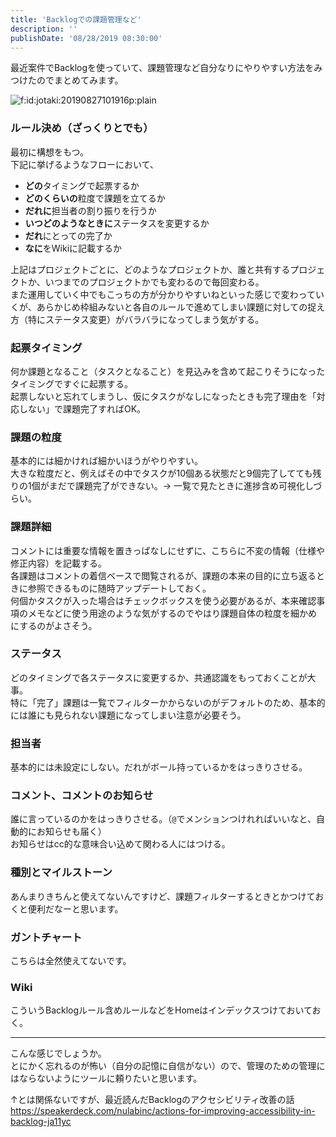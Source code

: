 ```yaml
---
title: 'Backlogでの課題管理など'
description: ''
publishDate: '08/28/2019 08:30:00'
---
```


<p>最近案件でBacklogを使っていて、課題管理など自分なりにやりやすい方法をみつけたのでまとめてみます。</p>

<p><span itemscope itemtype="http://schema.org/Photograph"><img src="/images/hatena/20190827101916.png" alt="f:id:jotaki:20190827101916p:plain" title="f:id:jotaki:20190827101916p:plain" class="hatena-fotolife" itemprop="image" /></span></p>

<h3>ルール決め（ざっくりとでも）</h3>

<p>最初に構想をもつ。<br/>
下記に挙げるようなフローにおいて、</p>

<ul>
<li><strong>どの</strong>タイミングで起票するか</li>
<li><strong>どのくらいの</strong>粒度で課題を立てるか</li>
<li><strong>だれに</strong>担当者の割り振りを行うか</li>
<li><strong>いつどのようなときに</strong>ステータスを変更するか</li>
<li><strong>だれ</strong>にとっての完了か</li>
<li><strong>なに</strong>をWikiに記載するか</li>
</ul>

<p>上記はプロジェクトごとに、どのようなプロジェクトか、誰と共有するプロジェクトか、いつまでのプロジェクトかでも変わるので毎回変わる。<br/>
また運用していく中でもこっちの方が分かりやすいねといった感じで変わっていくが、あらかじめ枠組みないと各自のルールで進めてしまい課題に対しての捉え方（特にステータス変更）がバラバラになってしまう気がする。</p>

<h3>起票タイミング</h3>

<p>何か課題となること（タスクとなること）を見込みを含めて起こりそうになったタイミングですぐに起票する。<br/>
起票しないと忘れてしまうし、仮にタスクがなしになったときも完了理由を「対応しない」で課題完了すればOK。</p>

<h3>課題の粒度</h3>

<p>基本的には細かければ細かいほうがやりやすい。<br/>
大きな粒度だと、例えばその中でタスクが10個ある状態だと9個完了してても残りの1個がまだで課題完了ができない。→ 一覧で見たときに進捗含め可視化しづらい。</p>

<h3>課題詳細</h3>

<p>コメントには重要な情報を置きっぱなしにせずに、こちらに不変の情報（仕様や修正内容）を記載する。<br/>
各課題はコメントの着信ベースで閲覧されるが、課題の本来の目的に立ち返るときに参照できるものに随時アップデートしておく。<br/>
何個かタスクが入った場合はチェックボックスを使う必要があるが、本来確認事項のメモなどに使う用途のような気がするのでやはり課題自体の粒度を細かめにするのがよさそう。</p>

<h3>ステータス</h3>

<p>どのタイミングで各ステータスに変更するか、共通認識をもっておくことが大事。<br/>
特に「完了」課題は一覧でフィルターかからないのがデフォルトのため、基本的には誰にも見られない課題になってしまい注意が必要そう。</p>

<h3>担当者</h3>

<p>基本的には未設定にしない。だれがボール持っているかをはっきりさせる。</p>

<h3>コメント、コメントのお知らせ</h3>

<p>誰に言っているのかをはっきりさせる。（<code>@</code>でメンションつけれればいいなと、自動的にお知らせも届く）<br/>
お知らせはcc的な意味合い込めて関わる人にはつける。</p>

<h3>種別とマイルストーン</h3>

<p>あんまりきちんと使えてないんですけど、課題フィルターするときとかつけておくと便利だなーと思います。</p>

<h3>ガントチャート</h3>

<p>こちらは全然使えてないです。</p>

<h3>Wiki</h3>

<p>こういうBacklogルール含めルールなどをHomeはインデックスつけておいておく。</p>

<hr />

<p>こんな感じでしょうか。<br/>
とにかく忘れるのが怖い（自分の記憶に自信がない）ので、管理のための管理にはならないようにツールに頼りたいと思います。</p>

<p>↑とは関係ないですが、最近読んだBacklogのアクセシビリティ改善の話<br/>
<a href="https://speakerdeck.com/nulabinc/actions-for-improving-accessibility-in-backlog-ja11yc">https://speakerdeck.com/nulabinc/actions-for-improving-accessibility-in-backlog-ja11yc</a></p>
